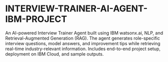 # INTERVIEW-TRAINER-AI-AGENT-IBM-PROJECT
An AI-powered Interview Trainer Agent built using IBM watsonx.ai, NLP, and Retrieval-Augmented Generation (RAG). The agent generates role-specific interview questions, model answers, and improvement tips while retrieving real-time industry-relevant information. Includes end-to-end project setup, deployment on IBM Cloud, and sample outputs.
